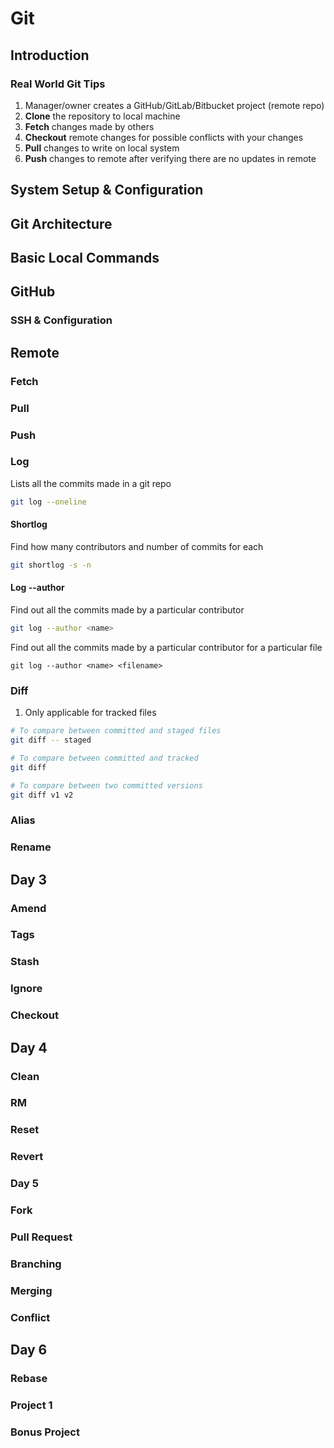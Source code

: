# Git

## Introduction

### Real World Git Tips

1. Manager/owner creates a GitHub/GitLab/Bitbucket project (remote repo)
2. **Clone** the repository to local machine
3. **Fetch** changes made by others
4. **Checkout** remote changes for possible conflicts with your changes
5. **Pull** changes to write on local system
6. **Push** changes to remote after verifying there are no updates in remote

## System Setup & Configuration

## Git Architecture

## Basic Local Commands

## GitHub

### SSH & Configuration

## Remote

### Fetch

### Pull

### Push

### Log

Lists all the commits made in a git repo

```bash
git log --oneline
```

#### Shortlog

Find how many contributors and number of commits for each

```bash
git shortlog -s -n
```

#### Log --author

Find out all the commits made by a particular contributor

```bash
git log --author <name>
```

Find out all the commits made by a particular contributor for a particular file

```git
git log --author <name> <filename>
```



### Diff

1. Only applicable for tracked files

```bash
# To compare between committed and staged files
git diff -- staged

# To compare between committed and tracked
git diff

# To compare between two committed versions
git diff v1 v2
```



### Alias

### Rename

## Day 3

### Amend

### Tags

### Stash

### Ignore

### Checkout

## Day 4

### Clean

### RM

### Reset

### Revert

### Day 5

### Fork

### Pull Request

### Branching

### Merging

### Conflict

## Day 6

### Rebase

### Project 1

### Bonus Project

